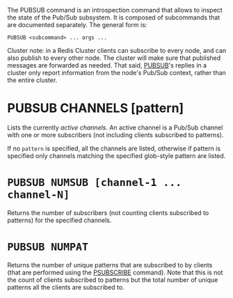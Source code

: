 The PUBSUB command is an introspection command that allows to inspect the
state of the Pub/Sub subsystem. It is composed of subcommands that are
documented separately. The general form is:

    PUBSUB <subcommand> ... args ...

Cluster note: in a Redis Cluster clients can subscribe to every node, and can
also publish to every other node. The cluster will make sure that published
messages are forwarded as needed. That said, [PUBSUB](/commands/pubsub)'s replies in a cluster only
report information from the node's Pub/Sub context, rather than the entire
cluster.

# PUBSUB CHANNELS [pattern]

Lists the currently *active channels*. An active channel is a Pub/Sub channel
with one or more subscribers (not including clients subscribed to patterns).

If no `pattern` is specified, all the channels are listed, otherwise if pattern
is specified only channels matching the specified glob-style pattern are
listed.

# `PUBSUB NUMSUB [channel-1 ... channel-N]`

Returns the number of subscribers (not counting clients subscribed to patterns)
for the specified channels.

# `PUBSUB NUMPAT`

Returns the number of unique patterns that are subscribed to by clients (that are performed using the
[PSUBSCRIBE](/commands/psubscribe) command). Note that this is not the count of clients subscribed
to patterns but the total number of unique patterns all the clients are subscribed to.

